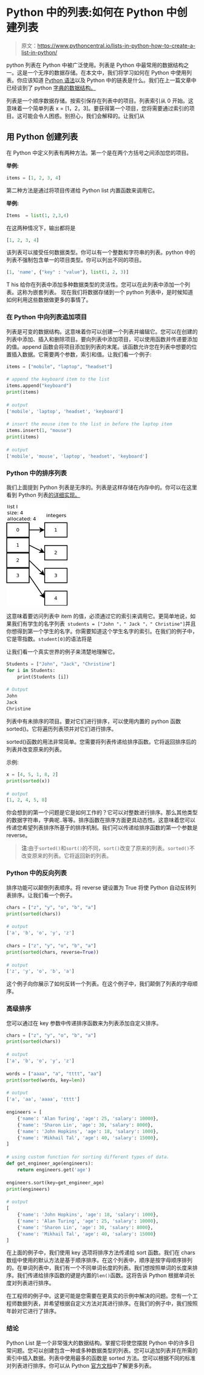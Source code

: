 # Python 中的列表:如何在 Python 中创建列表

> 原文：<https://www.pythoncentral.io/lists-in-python-how-to-create-a-list-in-python/>

python 列表在 Python 中被广泛使用。列表是 Python 中最常用的数据结构之一。这是一个无序的数据存储。在本文中，我们将学习如何在 Python 中使用列表。你应该知道 [Python 语法](https://www.pythoncentral.io/what-is-python-used-for/)以及 Python 中的链表是什么。我们在上一篇文章中已经谈到了 python [字典的数据结构。](https://www.pythoncentral.io/?p=4729&preview=true)

列表是一个顺序数据存储。按索引保存在列表中的项目。列表索引从 0 开始。这意味着一个简单列表 x = [1，2，3]。要获得第一个项目，您将需要通过索引的项目。这可能会令人困惑。别担心，我们会解释的。让我们从

## **用 Python 创建列表**

在 Python 中定义列表有两种方法。第一个是在两个方括号之间添加您的项目。

**举例:**

```py
items = [1, 2, 3, 4]
```

第二种方法是通过将项目传递给 Python list 内置函数来调用它。

**举例:**

```py
Items  = list(1, 2,3,4)
```

在这两种情况下，输出都将是

```py
[1, 2, 3, 4]
```

该列表可以接受任何数据类型。你可以有一个整数和字符串的列表。python 中的列表不强制包含单一的项目类型。你可以列出不同的项目。

```py
[1, 'name', {"key" : "value"}, list(1, 2, 3)]
```

T his 给你在列表中添加多种数据类型的灵活性。您可以在此列表中添加一个列表。这称为嵌套列表。 现在我们将数据存储到一个 python 列表中，是时候知道如何利用这些数据做更多的事情了。

### **在 Python 中向列表追加项目**

列表是可变的数据结构。这意味着你可以创建一个列表并编辑它。您可以在创建的列表中添加、插入和删除项目。要向列表中添加项目，可以使用函数并传递要添加的值。append 函数会将项目添加到列表的末尾。该函数允许您在列表中想要的位置插入数据。它需要两个参数，索引和值。让我们看一个例子:

```py
items = ["mobile", "laptop", "headset"]

# append the keyboard item to the list 
items.append("keyboard")
print(items)

# output
['mobile', 'laptop', 'headset', 'keyboard']

# insert the mouse item to the list in before the laptop item
items.insert(1, "mouse")
print(items)

# output
['mobile', 'mouse', 'laptop', 'headset', 'keyboard']

```

### **Python 中的排序列表**

我们上面提到 Python 列表是无序的。列表是这样存储在内存中的。你可以在这里看到 Python 列表[的详细实现。](https://stackoverflow.com/questions/3917574/how-is-pythons-list-implemented)

[![mrzxv](img/e7b4d36cadea6aa249cb992653dff908.png)](https://www.pythoncentral.io/wp-content/uploads/2020/12/mrzxv.png)

这意味着要访问列表中 item 的值，必须通过它的索引来调用它。更简单地说，如果我们有学生的名字列表` students = ["John "，" Jack "，" Christine"]`并且你想得到第一个学生的名字。你需要知道这个学生名字的索引。在我们的例子中，它是零指数。`student[0]`的语法将是

让我们看一个真实世界的例子来清楚地理解它。

```py
Students = ["John", "Jack", "Christine"]
for i in Students:
    print(Students [i])

# Output
John
Jack
Christine
```

列表中有未排序的项目。要对它们进行排序，可以使用内置的 python 函数 sorted()。它将遍历列表项并对它们进行排序。

sorted()函数的用法非常简单。您需要将列表传递给排序函数。它将返回排序后的列表并改变原来的列表。

示例:

```py
x = [4, 5, 1, 8, 2]
print(sorted(x))

# output
[1, 2, 4, 5, 8]
```

你会想到的第一个问题是它是如何工作的？它可以对整数进行排序。那么其他类型的数据字符串，字典呢..等等。排序函数在排序方面更具动态性。这意味着您可以传递您希望列表排序所基于的排序机制。我们可以传递给排序函数的第一个参数是 reverse。

> **注**:由于`sorted()`和`sort()`的不同，`sort()`改变了原来的列表。`sorted()`不改变原来的列表。它将返回新的列表。

### **Python 中的反向列表**

排序功能可以颠倒列表顺序。将 reverse 键设置为 True 将使 Python 自动反转列表排序。让我们看一个例子。

```py
chars = ["z", "y", "o", "b", "a"]
print(sorted(chars)) 

# output
['a', 'b', 'o', 'y', 'z'] 

chars = ["z", "y", "o", "b", "a"]
print(sorted(chars, reverse=True)) 

# output
['z', 'y', 'o', 'b', 'a']

```

这个例子向你展示了如何反转一个列表。在这个例子中，我们颠倒了列表的字母顺序。

### **高级排序**

您可以通过在 key 参数中传递排序函数来为列表添加自定义排序。

```py
chars = ["z", "y", "o", "b", "a"]
print(sorted(chars))

# output
['a', 'b', 'o', 'y', 'z']

words = ["aaaa", "a", "tttt", "aa"]
print(sorted(words, key=len))

# output
['a', 'aa', 'aaaa', 'tttt']

engineers = [
    {'name': 'Alan Turing', 'age': 25, 'salary': 10000},
    {'name': 'Sharon Lin', 'age': 30, 'salary': 8000},
    {'name': 'John Hopkins', 'age': 18, 'salary': 1000},
    {'name': 'Mikhail Tal', 'age': 40, 'salary': 15000},
]

# using custom function for sorting different types of data.
def get_engineer_age(engineers):
    return engineers.get('age')

engineers.sort(key=get_engineer_age)
print(engineers)

# output
[
    {'name': 'John Hopkins', 'age': 18, 'salary': 1000},
    {'name': 'Alan Turing', 'age': 25, 'salary': 10000},
    {'name': 'Sharon Lin', 'age': 30, 'salary': 8000},
    {'name': 'Mikhail Tal', 'age': 40, 'salary': 15000}
]

```

在上面的例子中，我们使用 key 选项将排序方法传递给 sort 函数。我们在 chars 数组中使用的默认方法是基于顺序排序。在这个列表中，顺序是按字母顺序排列的。在单词列表中，我们有一个不同单词长度的列表。我们想按照单词的长度来排序。我们传递给排序函数的键是内置的`len()`函数。这将告诉 Python 根据单词长度对列表进行排序。

在工程师的例子中。这更可能是您需要在更真实的示例中解决的问题。您有一个工程师数据列表，并希望根据自定义方法对其进行排序。在我们的例子中，我们按照年龄对它进行了排序。

### **结论**

Python List 是一个非常强大的数据结构。掌握它将使您摆脱 Python 中的许多日常问题。您可以创建包含一种或多种数据类型的列表。您可以追加列表并在所需的索引中插入数据。列表中使用最多的函数是 sorted 方法。您可以根据不同的标准对列表进行排序。你可以从 Python [官方文档](https://docs.python.org/3/tutorial/datastructures.html)中了解更多列表。